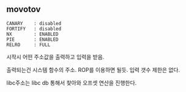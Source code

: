 movotov
-------
```
CANARY    : disabled
FORTIFY   : disabled
NX        : ENABLED
PIE       : ENABLED
RELRO     : FULL
```
시작시 어떤 주소값을 출력하고 입력을 받음. 

출력되는건 시스템 함수의 주소. 
ROP를 이용하면 될듯. 
입력 갯수 제한은 없다. 

libc주소는 libc db 통해서 찾아와 오프셋 연산을 진행한다. 

